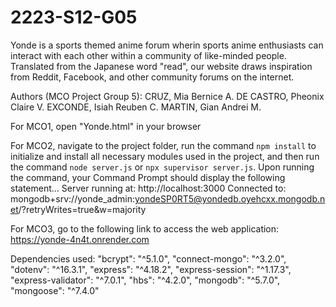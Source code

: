 # 2223-S12-G05
Yonde is a sports themed anime forum wherin sports anime enthusiasts can interact with each other within a community of like-minded people.
Translated from the Japanese word "read", our website draws inspiration from Reddit, Facebook, and other community forums on the internet.

Authors (MCO Project Group 5):
CRUZ, Mia Bernice A.
DE CASTRO, Pheonix Claire V.
EXCONDE, Isiah Reuben C.
MARTIN, Gian Andrei M.

For MCO1, open "Yonde.html" in your browser

For MCO2, navigate to the project folder, run the command `npm install` to initialize and install all necessary modules used in the project, and then run the command `node server.js` or `npx supervisor server.js`.
Upon running the command, your Command Prompt should display the following statement...
Server running at: 
http://localhost:3000
Connected to: mongodb+srv://yonde_admin:yondeSP0RT5@yondedb.oyehcxx.mongodb.net/?retryWrites=true&w=majority

For MCO3, go to the following link to access the web application:
https://yonde-4n4t.onrender.com


Dependencies used:
"bcrypt": "^5.1.0",
"connect-mongo": "^3.2.0",
"dotenv": "^16.3.1",
"express": "^4.18.2",
"express-session": "^1.17.3",
"express-validator": "^7.0.1",
"hbs": "^4.2.0",
"mongodb": "^5.7.0",
"mongoose": "^7.4.0"